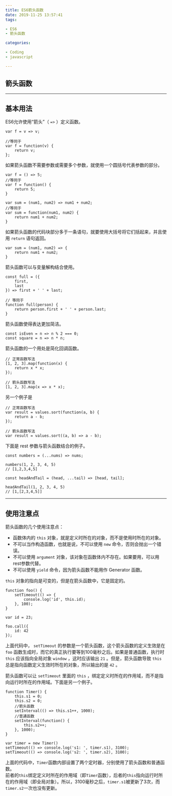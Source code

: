```yaml
---
title: ES6箭头函数
date: 2019-11-25 13:57:41
tags:

- ES6
- 箭头函数

categories:

- Coding
- javascript

---
```


## 箭头函数

---

## 基本用法

ES6允许使用“箭头”（ `=>` ）定义函数。

``` JS
var f = v => v;

//等同于
var f = function(v) {
    return v;
};
```

如果箭头函数不需要参数或需要多个参数，就使用一个圆括号代表参数的部分。

``` JS
var f = () => 5;
//等同于
var f = function() {
    return 5;
}

var sum = (num1, num2) => num1 + num2;
//等同于
var sum = function(num1, num2) {
    return num1 + num2;
}
```

如果箭头函数的代码块部分多于一条语句，就要使用大括号将它们括起来，并且使用 `return` 语句返回。

``` JS
var sum = (num1, num2) => {
    return num1 + num2;
}
```

箭头函数可以与变量解构结合使用。

``` JS
const full = ({
    first,
    last
}) => first + ' ' + last;

// 等同于
function full(person) {
    return person.first + ' ' + person.last;
}
```

箭头函数使得表达更加简洁。

``` JS
const isEven = n => n % 2 === 0;
const square = n => n * n;
```

箭头函数的一个用处是简化回调函数。

``` JS
// 正常函数写法
[1, 2, 3].map(function(x) {
    return x * x;
});

// 箭头函数写法
[1, 2, 3].map(x => x * x);
```

另一个例子是

``` JS
// 正常函数写法
var result = values.sort(function(a, b) {
    return a - b;
});

// 箭头函数写法
var result = values.sort((a, b) => a - b);
```

下面是 rest 参数与箭头函数结合的例子。

``` JS
const numbers = (...nums) => nums;

numbers(1, 2, 3, 4, 5)
// [1,2,3,4,5]

const headAndTail = (head, ...tail) => [head, tail];

headAndTail(1, 2, 3, 4, 5)
// [1,[2,3,4,5]]
```

---

## 使用注意点

箭头函数的几个使用注意点：

* 函数体内的 `this` 对象，就是定义时所在的对象，而不是使用时所在的对象。
* 不可以当作构造函数，也就是说，不可以使用 `new` 命令，否则会抛出一个错误。
* 不可以使用 `argument` 对象，该对象在函数体内不存在。如果要用，可以用rest参数代替。
* 不可以使用 `yield` 命令，因为箭头函数不能用作 Generator 函数。

`this` 对象的指向是可变的，但是在箭头函数中，它是固定的。

``` JS
function foo() {
    setTimeout(() => {
        console.log('id', this.id);
    }, 100);
}

var id = 23;

foo.call({
    id: 42
});
```

上面代码中， `setTimeout` 的参数是一个箭头函数，这个箭头函数的定义生效是在 `foo` 函数生成时，而它的真正执行要等到100毫秒之后。如果是普通函数，执行时 `this` 应该指向全局对象 `window` ，这时应该输出 `21` 。但是，箭头函数导致 `this` 总是指向函数定义生效时所在的对象，所以输出的是 `42` 。

箭头函数可以让 `setTimeout` 里面的 `this` ，绑定定义时所在的作用域，而不是指向运行时所在的作用域。下面是另一个例子。

``` JS
function Timer() {
    this.s1 = 0;
    this.s2 = 0;
    //箭头函数
    setInterval(() => this.s1++, 1000);
    //普通函数
    setInterval(function() {
        this.s2++;
    }, 1000);
}

var timer = new Timer()
setTimeout(() => console.log('s1: ', timer.s1), 3100);
setTimeout(() => console.log('s2: ', timer.s2), 3100);
```
上面的代码中，`Timer`函数内部设置了两个定时器，分别使用了箭头函数和普通函数。  
前者的`this`绑定定义时所在的作用域（即`Timer`函数），后者的`this`指向运行时所在的作用域（即全局对象）。所以，3100毫秒之后，`timer.s1`被更新了3次，而`timer.s2`一次也没有更新。

